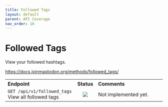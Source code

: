 ```yaml
---
title: Followed Tags
layout: default
parent: API Coverage
nav_order: 16
---
```


# Followed Tags

View your followed hashtags.

<a href="https://docs.joinmastodon.org/methods/followed_tags/" target="_blank">https://docs.joinmastodon.org/methods/followed_tags/</a>

<table style="width:100%;table-layout:fixed;">
  <tr>
    <th style="width:45%;text-align:left;">Endpoint</th>
    <th style="width:10%;text-align:center;">Status</th>
    <th style="width:45%;text-align:left;">Comments</th>
  </tr>
  <tr>
    <td style="width:45%;text-align:left;"><code>GET /api/v1/followed_tags</code><br>View all followed tags</td>
    <td style="width:10%;text-align:center;"><img src="/assets/red16.png"></td>
    <td style="width:45%;text-align:left;">Not implemented yet.</td>
  </tr>
</table>
